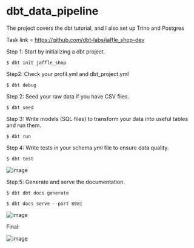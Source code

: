 # dbt_data_pipeline
The project covers the dbt tutorial, and I also set up Trino and Postgres

Task link = https://github.com/dbt-labs/jaffle_shop-dev

Step 1: Start by initializing a dbt project.

`$ dbt init jaffle_shop`

Step2: Check your profil.yml and dbt_project.yml

`$ dbt debug`

Step 2: Seed your raw data if you have CSV files.

`$ dbt seed`

Step 3: Write models (SQL files) to transform your data into useful tables and run them.

`$ dbt run`

Step 4: Write tests in your schema.yml file to ensure data quality.

`$ dbt test`

![image](https://github.com/user-attachments/assets/ed48b8a6-c491-4016-9688-62ef37522151)

Step 5: Generate and serve the documentation.

`$ dbt dbt docs generate`

`$ dbt docs serve --port 8081`

![image](https://github.com/user-attachments/assets/1fb14531-f797-4e19-864d-3826e70e6d36)

Final:

![image](https://github.com/user-attachments/assets/67cfa8b5-6400-49d6-9965-da6fefe64d1c)


